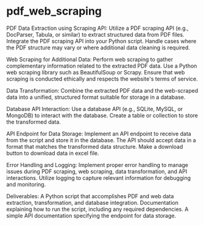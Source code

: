 # pdf_web_scraping
PDF Data Extraction using Scraping API:
Utilize a PDF scraping API (e.g., DocParser, Tabula, or similar) to extract structured data from PDF files.
Integrate the PDF scraping API into your Python script.
Handle cases where the PDF structure may vary or where additional data cleaning is required.

Web Scraping for Additional Data:
Perform web scraping to gather complementary information related to the extracted PDF data.
Use a Python web scraping library such as BeautifulSoup or Scrapy.
Ensure that web scraping is conducted ethically and respects the website's terms of service.

Data Transformation:
Combine the extracted PDF data and the web-scraped data into a unified, structured format suitable for storage in a database.

Database API Interaction:
Use a database API (e.g., SQLite, MySQL, or MongoDB) to interact with the database.
Create a table or collection to store the transformed data.

API Endpoint for Data Storage:
Implement an API endpoint to receive data from the script and store it in the database.
The API should accept data in a format that matches the transformed data structure.
Make a download button to download data in excel file.

Error Handling and Logging:
Implement proper error handling to manage issues during PDF scraping, web scraping, data transformation, and API interactions.
Utilize logging to capture relevant information for debugging and monitoring.

Deliverables:
A Python script that accomplishes PDF and web data extraction, transformation, and database integration.
Documentation explaining how to run the script, including any required dependencies.
A simple API documentation specifying the endpoint for data storage.
